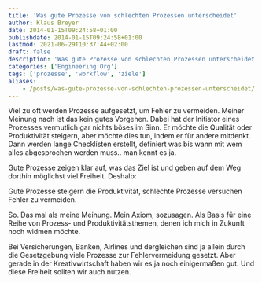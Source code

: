 ```yaml
---
title: 'Was gute Prozesse von schlechten Prozessen unterscheidet'
author: Klaus Breyer
date: 2014-01-15T09:24:58+01:00
publishdate: 2014-01-15T09:24:58+01:00
lastmod: 2021-06-29T10:37:44+02:00
draft: false
description: 'Was gute Prozesse von schlechten Prozessen unterscheidet'
categories: ['Engineering Org']
tags: ['prozesse', 'workflow', 'ziele']
aliases:
    - /posts/was-gute-prozesse-von-schlechten-prozessen-unterscheidet/
---
```


Viel zu oft werden Prozesse aufgesetzt, um Fehler zu vermeiden. Meiner Meinung nach ist das kein gutes Vorgehen. Dabei hat der Initiator eines Prozesses vermutlich gar nichts böses im Sinn. Er möchte die Qualität oder Produktivität steigern, aber möchte dies tun, indem er für andere mitdenkt. Dann werden lange Checklisten erstellt, definiert was bis wann mit wem alles abgesprochen werden muss.. man kennt es ja.

Gute Prozesse zeigen klar auf, was das Ziel ist und geben auf dem Weg dorthin möglichst viel Freiheit. Deshalb:

Gute Prozesse steigern die Produktivität, schlechte Prozesse versuchen Fehler zu vermeiden.

So. Das mal als meine Meinung. Mein Axiom, sozusagen. Als Basis für eine Reihe von Prozess- und Produktivitätsthemen, denen ich mich in Zukunft noch widmen möchte.

Bei Versicherungen, Banken, Airlines und dergleichen sind ja allein durch die Gesetzgebung viele Prozesse zur Fehlervermeidung gesetzt. Aber gerade in der Kreativwirtschaft haben wir es ja noch einigermaßen gut. Und diese Freiheit sollten wir auch nutzen.
